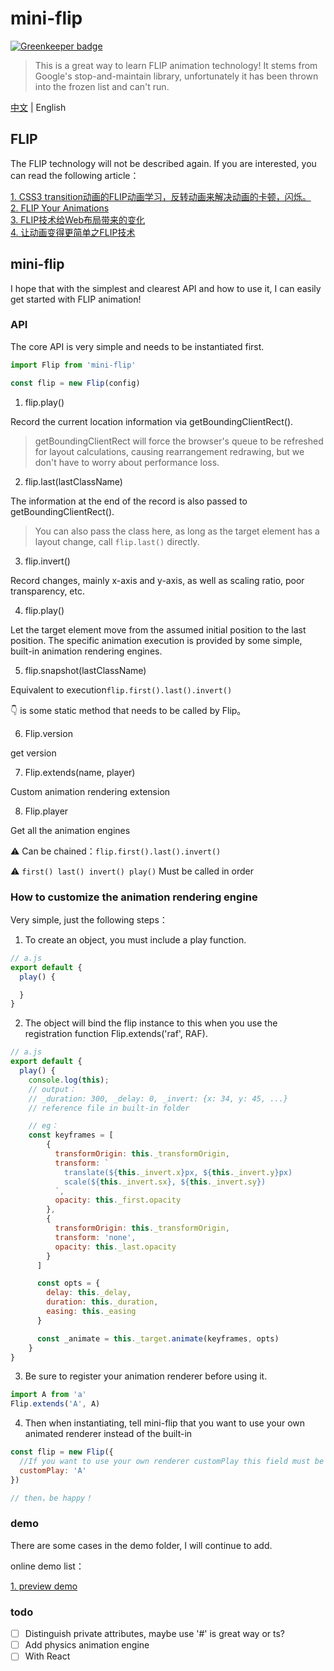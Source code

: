 # mini-flip

[![Greenkeeper badge](https://badges.greenkeeper.io/cbbfcd/mini-flip.svg)](https://greenkeeper.io/)

> This is a great way to learn FLIP animation technology! 
> It stems from Google's stop-and-maintain library, unfortunately it has been thrown into the frozen list and can't run.

[中文](./chinese.md) | English

## FLIP

The FLIP technology will not be described again. If you are interested, you can read the following article：

[1. CSS3 transition动画的FLIP动画学习，反转动画来解决动画的卡顿，闪烁。](http://www.webfront-js.com/articaldetail/98.html)</br>
[2. FLIP Your Animations](https://aerotwist.com/blog/flip-your-animations/)</br>
[3. FLIP技术给Web布局带来的变化](https://www.w3cplus.com/javascript/animating-layouts-with-the-flip-technique.html/)</br>
[4. 让动画变得更简单之FLIP技术](https://juejin.im/post/5c5258ffe51d45299a08e012)</br>

## mini-flip

I hope that with the simplest and clearest API and how to use it, I can easily get started with FLIP animation!

### API

The core API is very simple and needs to be instantiated first.

```js
import Flip from 'mini-flip'

const flip = new Flip(config)
```

1. flip.play()

Record the current location information via getBoundingClientRect().

> getBoundingClientRect will force the browser's queue to be refreshed for layout calculations,
> causing rearrangement redrawing, but we don't have to worry about performance loss.

2. flip.last(lastClassName)

The information at the end of the record is also passed to getBoundingClientRect().

> You can also pass the class here, as long as the target element has a layout change, call `flip.last()` directly.

3. flip.invert()

Record changes, mainly x-axis and y-axis, as well as scaling ratio, poor transparency, etc.

4. flip.play()

Let the target element move from the assumed initial position to the last position. The specific animation execution is provided by some simple, built-in animation rendering engines.

5. flip.snapshot(lastClassName)

Equivalent to execution`flip.first().last().invert()`

👇 is some static method that needs to be called by Flip。

6. Flip.version 

get version

7. Flip.extends(name, player)

Custom animation rendering extension

8. Flip.player 

Get all the animation engines

⚠️ Can be chained：`flip.first().last().invert()`

⚠️ `first() last() invert() play()` Must be called in order

### How to customize the animation rendering engine

Very simple, just the following steps：

1. To create an object, you must include a play function.

```js
// a.js
export default {
  play() {

  }
}
```

2. The object will bind the flip instance to this when you use the registration function Flip.extends('raf', RAF).

```js
// a.js
export default {
  play() {
    console.log(this);
    // output：
    // _duration: 300, _delay: 0, _invert: {x: 34, y: 45, ...}
    // reference file in built-in folder

    // eg：
    const keyframes = [
        {
          transformOrigin: this._transformOrigin,
          transform: `
            translate(${this._invert.x}px, ${this._invert.y}px) 
            scale(${this._invert.sx}, ${this._invert.sy})
          `,
          opacity: this._first.opacity
        },
        {
          transformOrigin: this._transformOrigin,
          transform: 'none',
          opacity: this._last.opacity
        }
      ]

      const opts = {
        delay: this._delay,
        duration: this._duration,
        easing: this._easing
      }

      const _animate = this._target.animate(keyframes, opts)
    }
}
```

3. Be sure to register your animation renderer before using it.

```js
import A from 'a'
Flip.extends('A', A)
```

4. Then when instantiating, tell mini-flip that you want to use your own animated renderer instead of the built-in

```js
const flip = new Flip({
  //If you want to use your own renderer customPlay this field must be passed, and the value must be equal to the name you registered when ‘A’
  customPlay: 'A' 
})

// then，be happy！
```

### demo

There are some cases in the demo folder, I will continue to add.

online demo list：

[1. preview demo](https://codesandbox.io/s/8y2l40km7l)

### todo

- [ ] Distinguish private attributes, maybe use '#' is great way or ts?
- [ ] Add physics animation engine
- [ ] With React
